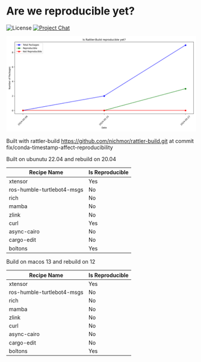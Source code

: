 
# Are we reproducible yet?

![License][license-badge]
[![Project Chat][chat-badge]][chat-url]


[license-badge]: https://img.shields.io/badge/license-BSD--3--Clause-blue?style=flat-square
[chat-badge]: https://img.shields.io/discord/1082332781146800168.svg?label=&logo=discord&logoColor=ffffff&color=7389D8&labelColor=6A7EC2&style=flat-square
[chat-url]: https://discord.gg/kKV8ZxyzY4


![Reproducibility Chart](data/chart.png)


Built with rattler-build https://github.com/nichmor/rattler-build.git at commit fix/conda-timestamp-affect-reproducibility

Built on ubunutu 22.04 and rebuild on 20.04


| Recipe Name | Is Reproducible |
| --- | --- |
| xtensor | Yes |
| ros-humble-turtlebot4-msgs | No |
| rich | No |
| mamba | No |
| zlink | No |
| curl | Yes |
| async-cairo | No |
| cargo-edit | No |
| boltons | Yes |





Build on macos 13 and rebuild on 12


    
| Recipe Name | Is Reproducible |
| --- | --- |
| xtensor | Yes |
| ros-humble-turtlebot4-msgs | No |
| rich | No |
| mamba | No |
| zlink | No |
| curl | No |
| async-cairo | No |
| cargo-edit | No |
| boltons | Yes |
